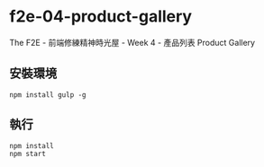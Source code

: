 # f2e-04-product-gallery

The F2E - 前端修練精神時光屋 - Week 4 - 產品列表 Product Gallery

## 安裝環境

```shell
npm install gulp -g
```

## 執行

```shell
npm install
npm start
```
